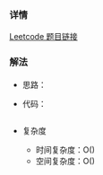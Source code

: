 ## 

### 详情

[Leetcode 题目链接]()

### 解法

####

- 思路：

- 代码：

  ```js

  ```

- 复杂度

  - 时间复杂度：O()
  - 空间复杂度：O()
